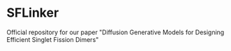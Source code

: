 # SFLinker
Official repository for our paper "Diffusion Generative Models for Designing Efficient Singlet Fission Dimers"
